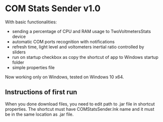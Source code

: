 # COM Stats Sender v1.0
With basic functionalities:
- sending a percentage of CPU and RAM usage to TwoVoltmetersStats device
- automatic COM ports recognition with notifications
- refresh time, light level and voltometers inertial ratio controlled by sliders
- run on startup checkbox as copy the shortcut of app to Windows startup folder
- simple properties file
 
Now working only on Windows, tested on Windows 10 x64. 

## Instructions of first run
When you done download files, you need to edit path to .jar file in shortcut properties.
The shortcut must have COMStatsSender.lnk name and it must be in the same location as .jar file.